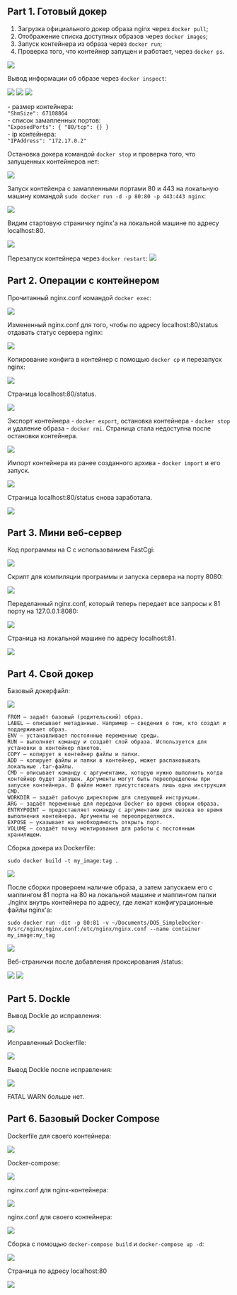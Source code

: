 ## Part 1. Готовый докер

1. Загрузка официального докер образа nginx через `docker pull`;
2. Отображение списка доступных образов через `docker images`;
3. Запуск контейнера из образа через `docker run`;
4. Проверка того, что контейнер запущен и работает, через `docker ps`.

![](pics/1.1.png)

Вывод информации об образе через `docker inspect`:

![](pics/1.2.png)
![](pics/1.3.png)
![](pics/1.4.png)


\- размер контейнера:  
`"ShmSize": 67108864`  
\- список замапленных портов:  
`"ExposedPorts": {
                "80/tcp": {}
            }`  
\- ip контейнера:  
`"IPAddress": "172.17.0.2"`

Остановка докера командой `docker stop` и проверка того, что запущенных контейнеров нет:

![](pics/1.5.png)

Запуск контейенра с замапленными портами 80 и 443 на локальную машину командой `sudo docker run -d -p 80:80 -p 443:443 nginx`:

![](pics/1.6.png)

Видим стартовую страничку nginx'а на локальной машине по адресу localhost:80.

![](pics/1.7.png)

Перезапуск контейнера через `docker restart`:
![](pics/1.8.png)

## Part 2. Операции с контейнером

Прочитанный nginx.conf командой `docker exec`:

![](pics/2.1.png)

Измененный nginx.conf для того, чтобы по адресу localhost:80/status отдавать статус сервера nginx:

![](pics/2.2.png)

Копирование конфига в контейнер с помощью `docker cp` и перезапуск nginx:

![](pics/2.3.png)

Страница localhost:80/status.

![](pics/2.4.png)

Экспорт контейнера - `docker export`, остановка контейнера - `docker stop` и удаление образа - `docker rmi`. Страница стала недоступна после остановки контейнера.

![](pics/2.5.png)

Импорт контейнера из ранее созданного архива - `docker import` и его запуск.

![](pics/2.6.png)

Страница localhost:80/status снова заработала.

![](pics/2.7.png)

## Part 3. Мини веб-сервер

Код программы на C с использованием FastCgi:

![](pics/3.1.png)

Скрипт для компиляции программы и запуска сервера на порту 8080:

![](pics/3.2.png)

Переделанный nginx.conf, который теперь передает все запросы к 81 порту на 127.0.0.1:8080:

![](pics/3.3.png)

Страница на локальной машине по адресу localhost:81.

![](pics/3.4.png)

## Part 4. Свой докер

Базовый докерфайл:

![](pics/4.1.png)

    FROM — задаёт базовый (родительский) образ.
    LABEL — описывает метаданные. Например — сведения о том, кто создал и поддерживает образ.
    ENV — устанавливает постоянные переменные среды.
    RUN — выполняет команду и создаёт слой образа. Используется для установки в контейнер пакетов.
    COPY — копирует в контейнер файлы и папки.
    ADD — копирует файлы и папки в контейнер, может распаковывать локальные .tar-файлы.
    CMD — описывает команду с аргументами, которую нужно выполнить когда контейнер будет запущен. Аргументы могут быть переопределены при запуске контейнера. В файле может присутствовать лишь одна инструкция CMD.
    WORKDIR — задаёт рабочую директорию для следующей инструкции.
    ARG — задаёт переменные для передачи Docker во время сборки образа.
    ENTRYPOINT — предоставляет команду с аргументами для вызова во время выполнения контейнера. Аргументы не переопределяются.
    EXPOSE — указывает на необходимость открыть порт.
    VOLUME — создаёт точку монтирования для работы с постоянным хранилищем.

Сборка докера из Dockerfile:

`sudo docker build -t my_image:tag .`

![](pics/4.2.png)

После сборки проверяем наличие образа, а затем запускаем его с маппингом 81 порта на 80 на локальной машине и маппингом папки ./nginx внутрь контейнера по адресу, где лежат конфигурационные файлы nginx'а:

`sudo docker run -dit -p 80:81 -v ~/Documents/DO5_SimpleDocker-0/src/nginx/nginx.conf:/etc/nginx/nginx.conf --name container my_image:my_tag`

![](pics/4.3.png)

Веб-странички после добавления проксирования /status:

![](pics/4.4.png)
![](pics/4.5.png)

## Part 5. Dockle

Вывод Dockle до исправления:

![](pics/5.1.png)

Исправленный Dockerfile:

![](pics/5.2.png)

Вывод Dockle после исправления:

![](pics/5.3.png)

FATAL WARN больше нет.

## Part 6. Базовый Docker Compose

Dockerfile для своего контейнера:

![](pics/6.1.png)

Docker-compose:

![](pics/6.2.png)

nginx.conf для nginx-контейнера:

![](pics/6.3.png)

nginx.conf для своего контейнера:

![](pics/6.4.png)

Сборка с помощью `docker-compose build` и `docker-compose up -d`:

![](pics/6.5.png)

Страница по адресу localhost:80

![](pics/6.6.png)
